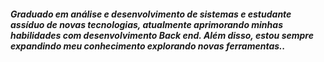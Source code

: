 

<h5> Graduado em análise e desenvolvimento de sistemas e estudante assíduo de novas tecnologias, atualmente aprimorando minhas habilidades com desenvolvimento Back end. Além disso, estou sempre expandindo meu conhecimento explorando novas ferramentas..</h5>



